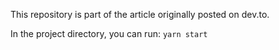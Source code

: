 This repository is part of the article originally posted on dev.to.

In the project directory, you can run: `yarn start`
